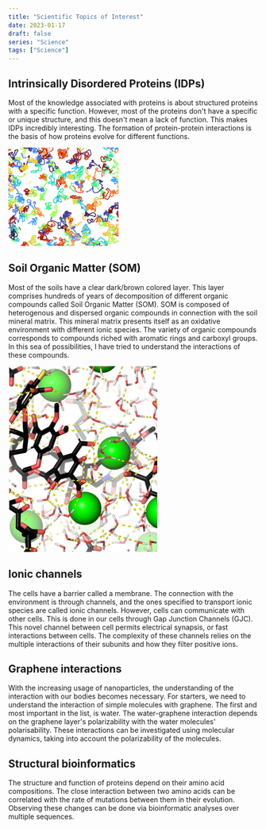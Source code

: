 ```yaml
---
title: "Scientific Topics of Interest"
date: 2023-01-17
draft: false
series: "Science"
tags: ["Science"]
---
```


## Intrinsically Disordered Proteins (IDPs)

Most of the knowledge associated with proteins is about structured proteins with a specific function. However, most of the proteins don't have a specific or unique structure, and this doesn't mean a lack of function. This makes IDPs incredibly interesting. The formation of protein-protein interactions is the basis of how proteins evolve for different functions. 

![IDPs](/images/idps.gif)
<!--more--> 
## Soil Organic Matter (SOM)

Most of the soils have a clear dark/brown colored layer. This layer comprises hundreds of years of decomposition of different organic compounds called Soil Organic Matter (SOM). SOM is composed of heterogenous and dispersed organic compounds in connection with the soil mineral matrix. This mineral matrix presents itself as an oxidative environment with different ionic species. The variety of organic compounds corresponds to compounds riched with aromatic rings and carboxyl groups. In this sea of possibilities, I have tried to understand the interactions of these compounds.

![SOM](images/som.jpg)

## Ionic channels

The cells have a barrier called a membrane. The connection with the environment is through channels, and the ones specified to transport ionic species are called ionic channels. However, cells can communicate with other cells. This is done in our cells through Gap Junction Channels (GJC). This novel channel between cell permits electrical synapsis, or fast interactions between cells. The complexity of these channels relies on the multiple interactions of their subunits and how they filter positive ions.

## Graphene interactions

With the increasing usage of nanoparticles, the understanding of the interaction with our bodies becomes necessary. For starters, we need to understand the interaction of simple molecules with graphene. The first and most important in the list, is water. The water-graphene interaction depends on the graphene layer's polarizability with the water molecules' polarisability. These interactions can be investigated using molecular dynamics, taking into account the polarizability of the molecules.

## Structural bioinformatics

The structure and function of proteins depend on their amino acid compositions. The close interaction between two amino acids can be correlated with the rate of mutations between them in their evolution. Observing these changes can be done via bioinformatic analyses over multiple sequences.
